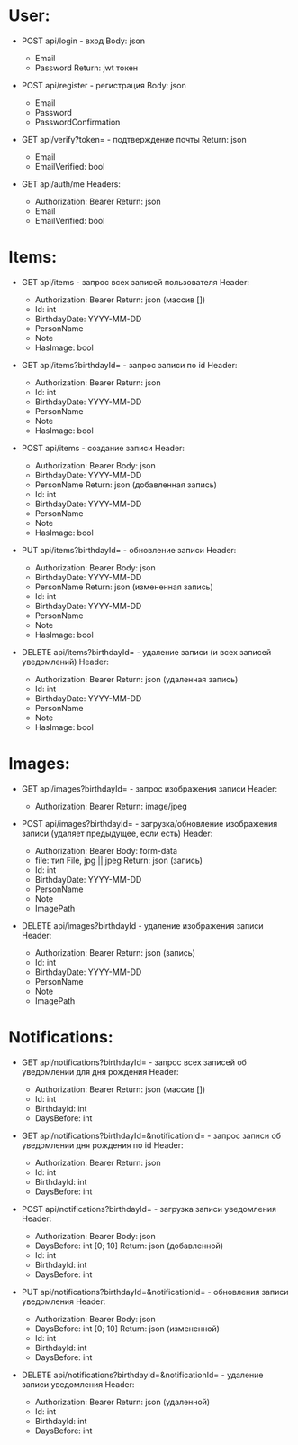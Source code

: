 # User:
- POST api/login - вход
    Body: json
    - Email
    - Password
    Return: jwt токен

- POST api/register - регистрация
    Body: json
    - Email
    - Password
    - PasswordConfirmation

- GET api/verify?token=<token> - подтверждение почты
    Return: json
    - Email
    - EmailVerified: bool

- GET api/auth/me
    Headers:
    - Authorization: Bearer <token>
    Return: json
    - Email
    - EmailVerified: bool

# Items:
- GET api/items - запрос всех записей пользователя
    Header:
    - Authorization: Bearer <token>
    Return: json (массив [])
    - Id: int
    - BirthdayDate: YYYY-MM-DD
    - PersonName
    - Note
    - HasImage: bool

- GET api/items?birthdayId=<id> - запрос записи по id
    Header:
    - Authorization: Bearer <token>
    Return: json
    - Id: int
    - BirthdayDate: YYYY-MM-DD
    - PersonName
    - Note
    - HasImage: bool

- POST api/items - создание записи
    Header:
    - Authorization: Bearer <token>
    Body: json
    - BirthdayDate: YYYY-MM-DD
    - PersonName
    Return: json (добавленная запись)
    - Id: int
    - BirthdayDate: YYYY-MM-DD
    - PersonName
    - Note
    - HasImage: bool

- PUT api/items?birthdayId=<id> - обновление записи
    Header:
    - Authorization: Bearer <token>
    Body: json
    - BirthdayDate: YYYY-MM-DD
    - PersonName
    Return: json (измененная запись) 
    - Id: int
    - BirthdayDate: YYYY-MM-DD
    - PersonName
    - Note
    - HasImage: bool

- DELETE api/items?birthdayId=<id> - удаление записи (и всех записей уведомлений)
    Header:
    - Authorization: Bearer <token>
    Return: json (удаленная запись)
    - Id: int
    - BirthdayDate: YYYY-MM-DD
    - PersonName
    - Note
    - HasImage: bool

# Images:
- GET api/images?birthdayId=<id> - запрос изображения записи
    Header:
    - Authorization: Bearer <token>
    Return: image/jpeg

- POST api/images?birthdayId=<id> - загрузка/обновление изображения записи (удаляет предыдущее, если есть)
    Header:
    - Authorization: Bearer <token>
    Body: form-data
    - file: тип File, jpg || jpeg
    Return: json (запись)
    - Id: int
    - BirthdayDate: YYYY-MM-DD
    - PersonName
    - Note
    - ImagePath

- DELETE api/images?birthdayId<id> - удаление изображения записи
    Header:
    - Authorization: Bearer <token>
    Return: json (запись)
    - Id: int
    - BirthdayDate: YYYY-MM-DD
    - PersonName
    - Note
    - ImagePath

# Notifications:
- GET api/notifications?birthdayId=<id> - запрос всех записей об уведомлении для дня рождения
    Header:
    - Authorization: Bearer <token>
    Return: json (массив [])
    - Id: int
    - BirthdayId: int
    - DaysBefore: int

- GET api/notifications?birthdayId=<id>&notificationId=<id> - запрос записи об уведомлении дня рождения по id
    Header:
    - Authorization: Bearer <token>
    Return: json
    - Id: int
    - BirthdayId: int
    - DaysBefore: int

- POST api/notifications?birthdayId=<id> - загрузка записи уведомления
    Header:
    - Authorization: Bearer <token>
    Body: json
    - DaysBefore: int [0; 10]
    Return: json (добавленной)
    - Id: int
    - BirthdayId: int
    - DaysBefore: int

- PUT api/notifications?birthdayId=<id>&notificationId=<id> - обновления записи уведомления
    Header:
    - Authorization: Bearer <token>
    Body: json
    - DaysBefore: int [0; 10]
    Return: json (измененной)
    - Id: int
    - BirthdayId: int
    - DaysBefore: int

- DELETE api/notifications?birthdayId=<id>&notificationId=<id> - удаление записи уведомления
    Header:
    - Authorization: Bearer <token>
    Return: json (удаленной)
    - Id: int
    - BirthdayId: int
    - DaysBefore: int



